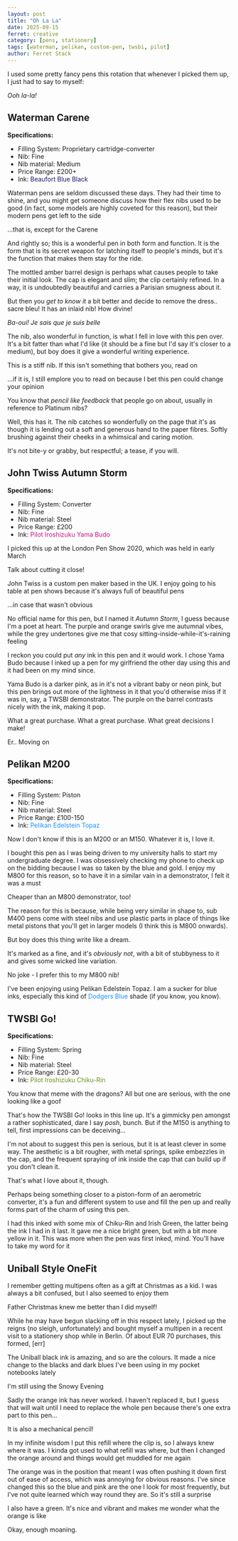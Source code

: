 ```yaml
---
layout: post
title: "Oh La La"
date: 2025-09-15
ferret: creative
category: [pens, stationery]
tags: [waterman, pelikan, custom-pen, twsbi, pilot]
author: Ferret Stack
---
```


I used some pretty fancy pens this rotation that whenever I picked them up, I just had to say to myself:

*Ooh la-la!*

## Waterman Carene

**Specifications:**
- Filling System: Proprietary cartridge-converter
- Nib: Fine
- Nib material: Medium
- Price Range: £200+
- Ink: <span style="color:midnightblue;">Beaufort Blue Black</span>

Waterman pens are seldom discussed these days. They had their time to shine, and you might get someone discuss how their flex nibs used to be good (in fact, some models are highly coveted for this reason), but their modern pens get left to the side

...that is, except for the Carene

And rightly so; this is a wonderful pen in both form and function. It is the form that is its secret weapon for latching itself to people's minds, but it's the function that makes them stay for the ride.

The mottled amber barrel design is perhaps what causes people to take their initial look. The cap is elegant and slim; the clip certainly refined. In a way, it is undoubtedly beautiful and carries a Parisian smugness about it. 

But then you *get to know it* a bit better and decide to remove the dress.. sacre bleu! It has an inlaid nib! How divine! 

*Ba-oui! Je sais que je suis belle*

The nib, also wonderful in function, is what I fell in love with this pen over. It's a bit fatter than what I'd like (it should be a fine but I'd say it's closer to a medium), but boy does it give a wonderful writing experience. 

This is a stiff nib. If this isn't something that bothers you, read on

...if it is, I still emplore you to read on because I bet this pen could change your opinion

You know that *pencil like feedback* that people go on about, usually in reference to Platinum nibs? 

Well, this has it. The nib catches so wonderfully on the page that it's as though it is lending out a soft and generous hand to the paper fibres. Softly brushing against their cheeks in a whimsical and caring motion. 

It's not bite-y or grabby, but respectful; a tease, if you will.

## John Twiss Autumn Storm

**Specifications:**
- Filling System: Converter
- Nib: Fine
- Nib material: Steel
- Price Range: £200
- Ink: <span style="color: mediumvioletred;">Pilot Iroshizuku Yama Budo</span>

I picked this up at the London Pen Show 2020, which was held in early March

Talk about cutting it close!

John Twiss is a custom pen maker based in the UK. I enjoy going to his table at pen shows because it's always full of beautiful pens

...in case that wasn't obvious

No official name for this pen, but I named it *Autumn Storm*, I guess because I'm a poet at heart. The purple and orange swirls give me autumnal vibes, while the grey undertones give me that cosy sitting-inside-while-it's-raining feeling

I reckon you could put *any* ink in this pen and it would work. I chose Yama Budo because I inked up a pen for my girlfriend the other day using this and it had been on my mind since. 

Yama Budo is a darker pink, as in it's not a vibrant baby or neon pink, but this pen brings out more of the lightness in it that you'd otherwise miss if it was in, say, a TWSBI demonstrator. The purple on the barrel contrasts nicely with the ink, making it pop.

What a great purchase. What a great purchase. What great decisions I make!

Er.. Moving on

## Pelikan M200

**Specifications:**
- Filling System: Piston
- Nib: Fine
- Nib material: Steel
- Price Range: £100-150
- Ink: <span style="color: dodgerblue;">Pelikan Edelstein Topaz</span>

Now I don't know if this is an M200 or an M150. Whatever it is, I love it.

I bought this pen as I was being driven to my university halls to start my undergraduate degree. I was obsessively checking my phone to check up on the bidding because I was so taken by the blue and gold. I enjoy my M800 for this reason, so to have it in a similar vain in a demonstrator, I felt it was a must

Cheaper than an M800 demonstrator, too!

The reason for this is because, while being very similar in shape to, sub M400 pens come with steel nibs and use plastic parts in place of things like metal pistons that you'll get in larger models (I think this is M800 onwards).

But boy does this thing write like a dream. 

It's marked as a fine, and it's *obviously not*, with a bit of stubbyness to it and gives some wicked line variation.

No joke - I prefer this to my M800 nib! 

I've been enjoying using Pelikan Edelstein Topaz. I am a sucker for blue inks, especially this kind of <span style="color: dodgerblue;">Dodgers Blue</span> shade (if you know, you know).

## TWSBI Go!

**Specifications:**
- Filling System: Spring
- Nib: Fine
- Nib material: Steel
- Price Range: £20-30
- Ink: <span style="color:olivedrab;">Pilot Iroshizuku Chiku-Rin</span>

You know that meme with the dragons? All but one are serious, with the one looking like a goof

That's how the TWSBI Go! looks in this line up. It's a gimmicky pen amongst a rather sophisticated, dare I say *posh*, bunch. But if the M150 is anything to tell, first impressions can be deceiving... 

I'm not about to suggest this pen is serious, but it is at least clever in some way. The aesthetic is a bit rougher, with metal springs, spike embezzles in the cap, and the frequent spraying of ink inside the cap that can build up if you don't clean it. 

That's what I love about it, though. 

Perhaps being something closer to a piston-form of an aerometric converter, it's a fun and different system to use and fill the pen up and really forms part of the charm of using this pen. 

I had this inked with some mix of Chiku-Rin and Irish Green, the latter being the ink I had in it last. It gave me a nice bright green, but with a bit more yellow in it. This was more when the pen was first inked, mind. You'll have to take my word for it

## Uniball Style OneFit

I remember getting multipens often as a gift at Christmas as a kid. I was always a bit confused, but I also seemed to enjoy them

Father Christmas knew me better than I did myself!

While he may have begun slacking off in this respect lately, I picked up the reigns (no sleigh, unfortunately) and bought myself a multipen in a recent visit to a stationery shop while in Berlin. Of about EUR 70 purchases, this formed, [err]

The Uniball black ink is amazing, and so are the colours. It made a nice change to the blacks and dark blues I've been using in my pocket notebooks lately

I'm still using the Snowy Evening

Sadly the orange ink has never worked. I haven't replaced it, but I guess that will wait until I need to replace the whole pen because there's one extra part to this pen...

It is also a mechanical pencil! 

In my infinite wisdom I put this refill where the clip is, so I always knew where it was. I kinda got used to what refill was where, but then I changed the orange around and things would get muddled for me again

The orange was in the position that meant I was often pushing it down first out of ease of access, which was annoying for obvious reasons. I've since changed this so the blue and pink are the one I look for most frequently, but I've not quite learned which way round they are. So it's still a surprise

I also have a green. It's nice and vibrant and makes me wonder what the orange is like

Okay, enough moaning. 
